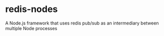 redis-nodes
===========

A Node.js framework that uses redis pub/sub as an intermediary between multiple Node processes